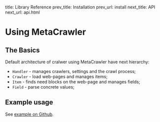 title:      Library Reference
prev_title: Installation
prev_url:   install
next_title: API
next_url:   api.html


# Using MetaCrawler #

## The Basics ##

Default architecture of cralwer using MetaCrawler have next hierarchy:

- `Handler` - manages crawlers, settings and the crawl process;
- `Crawler` - load web-pages and manages items;
- `Item` - finds need blocks on the web-page and manages fields;
- `Field` - parse concrete values;

## Example usage ##

See [example on Github](https://github.com/pyvim/metacrawler/tree/master/metacrawler/template).

